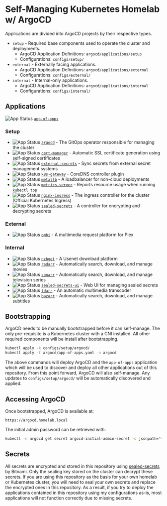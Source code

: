 # Self-Managing Kubernetes Homelab w/ ArgoCD

Applications are divided into ArgoCD projects by their respective types.

- `setup` - Required base components used to operate the cluster and deployments.
  - ArgoCD Application Definitions: `argocd/applications/setup`
  - Configurations: `configs/setup/`
- `external` - Externally facing applications.
  - ArgoCD Application Definitions: `argocd/applications/external`
  - Configurations: `configs/external/`
- `internal` - Internal-only applications.
  - ArgoCD Application Definitions: `argocd/applications/internal`
  - Configurations: `configs/internal/`

## Applications

![App Status](https://argocd.homelab.local/api/badge?name=app-of-apps&revision=true) [`app-of-apps`](argocd/app-of-apps.yaml)

### Setup

- ![App Status](https://argocd.homelab.local/api/badge?name=argocd&revision=true) [`argocd`](https://argoproj.github.io/cd/) - The GitOps operator responsible for managing the cluster
- ![App Status](https://argocd.homelab.local/api/badge?name=cert-manager&revision=true) [`cert-manager`](https://cert-manager.io/) - Automatic SSL certificate generation using self-signed certificates
- ![App Status](https://argocd.homelab.local/api/badge?name=external-secrets&revision=true) [`external-secrets`](https://external-secrets.io/) - Sync secrets from external secret management systems
- ![App Status](https://argocd.homelab.local/api/badge?name=k8s-gateway&revision=true) [`k8s-gateway`](https://github.com/ori-edge/k8s_gateway) - CoreDNS controller plugin
- ![App Status](https://argocd.homelab.local/api/badge?name=metallb&revision=true) [`metallb`](https://metallb.universe.tf/) - A loadbalancer for non-cloud deployments
- ![App Status](https://argocd.homelab.local/api/badge?name=metrics-server&revision=true) [`metrics-server`](https://github.com/kubernetes-sigs/metrics-server) - Reports resource usage when running `kubectl top`
- ![App Status](https://argocd.homelab.local/api/badge?name=nginx-ingress&revision=true) [`nginx-ingress`](https://github.com/kubernetes/ingress-nginx) - The ingress controller for the cluster (Official Kubernetes Ingress)
- ![App Status](https://argocd.homelab.local/api/badge?name=sealed-secrets&revision=true) [`sealed-secrets`](https://github.com/bitnami-labs/sealed-secrets) - A controller for encrypting and decrypting secrets

### External

- ![App Status](https://argocd.homelab.local/api/badge?name=ombi&revision=true) [`ombi`](https://ombi.io/) - A multimedia request platform for Plex

### Internal

- ![App Status](https://argocd.homelab.local/api/badge?name=nzbget&revision=true) [`nzbget`](https://nzbget.net/) - A Usenet download platform
- ![App Status](https://argocd.homelab.local/api/badge?name=radarr&revision=true) [`radarr`](https://radarr.video/) - Automatically search, download, and manage movies
- ![App Status](https://argocd.homelab.local/api/badge?name=sonarr&revision=true) [`sonarr`](https://sonarr.tv/) - Automatically search, download, and manage television series
- ![App Status](https://argocd.homelab.local/api/badge?name=sealed-secrets-ui&revision=true) [`sealed-secrets-ui`](https://github.com/komodor-io/sealed-secrets-ui) - Web UI for managing sealed secrets
- ![App Status](https://argocd.homelab.local/api/badge?name=tdarr&revision=true) [`tdarr`](https://tdarr.io/) - An automatic multimedia transcoder
- ![App Status](https://argocd.homelab.local/api/badge?name=bazarr&revision=true) [`bazarr`](https://www.bazarr.media/) - Automatically search, download, and manage subtitles

## Bootstrapping

ArgoCD needs to be manually bootstrapped before it can self-manage. The only pre-requisite is a Kubernetes cluster with a CNI installed. All other required components will be install after bootstrapping.

```bash
kubectl apply -k configs/setup/argocd/
kubectl apply -f argocd/app-of-apps.yaml -n argocd
```

The above commands will deploy ArgoCD and the `app-of-apps` application which will be used to discover and deploy all other applications out of this repository. From this point forward, ArgoCD will also self-manage. Any updates to `configs/setup/argocd/` will be automatically discovered and applied.

## Accessing ArgoCD

Once bootstrapped, ArgoCD is available at:

```
https://argocd.homelab.local
```

The initial admin password can be retrieved with:

```bash
kubectl -n argocd get secret argocd-initial-admin-secret -o jsonpath="{.data.password}" | base64 -d
```

## Secrets

All secrets are encrypted and stored in this repository using [sealed-secrets](https://github.com/bitnami-labs/sealed-secrets) by Bitnami. Only the sealing key stored on the cluster can decrypt these secrets. If you are using this repository as the basis for your own homelab or Kubernetes cluster, you will need to seal your own secrets and replace the encrypted ones in this repository. As a result, if you try to deploy the applications contained in this repository using my configurations as-is, most applications will not function correctly due to missing secrets.

